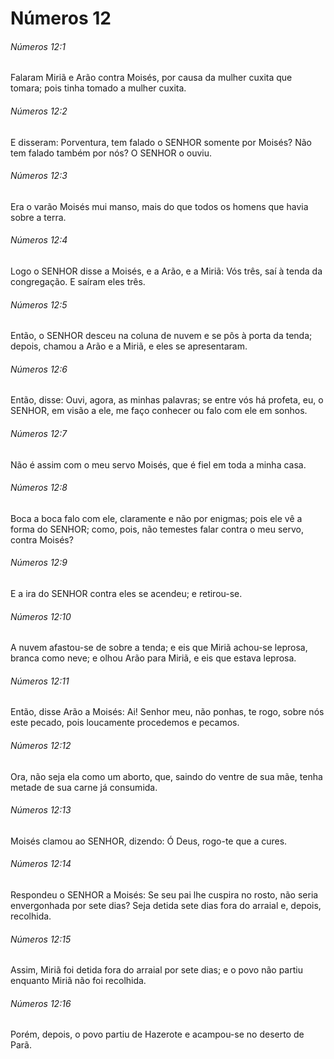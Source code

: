 # Números 12

###### Números 12:1

Falaram Miriã e Arão contra Moisés, por causa da mulher cuxita que tomara; pois tinha tomado a mulher cuxita.

###### Números 12:2

E disseram: Porventura, tem falado o SENHOR somente por Moisés? Não tem falado também por nós? O SENHOR o ouviu.

###### Números 12:3

Era o varão Moisés mui manso, mais do que todos os homens que havia sobre a terra.

###### Números 12:4

Logo o SENHOR disse a Moisés, e a Arão, e a Miriã: Vós três, saí à tenda da congregação. E saíram eles três.

###### Números 12:5

Então, o SENHOR desceu na coluna de nuvem e se pôs à porta da tenda; depois, chamou a Arão e a Miriã, e eles se apresentaram.

###### Números 12:6

Então, disse: Ouvi, agora, as minhas palavras; se entre vós há profeta, eu, o SENHOR, em visão a ele, me faço conhecer ou falo com ele em sonhos.

###### Números 12:7

Não é assim com o meu servo Moisés, que é fiel em toda a minha casa.

###### Números 12:8

Boca a boca falo com ele, claramente e não por enigmas; pois ele vê a forma do SENHOR; como, pois, não temestes falar contra o meu servo, contra Moisés?

###### Números 12:9

E a ira do SENHOR contra eles se acendeu; e retirou-se.

###### Números 12:10

A nuvem afastou-se de sobre a tenda; e eis que Miriã achou-se leprosa, branca como neve; e olhou Arão para Miriã, e eis que estava leprosa.

###### Números 12:11

Então, disse Arão a Moisés: Ai! Senhor meu, não ponhas, te rogo, sobre nós este pecado, pois loucamente procedemos e pecamos.

###### Números 12:12

Ora, não seja ela como um aborto, que, saindo do ventre de sua mãe, tenha metade de sua carne já consumida.

###### Números 12:13

Moisés clamou ao SENHOR, dizendo: Ó Deus, rogo-te que a cures.

###### Números 12:14

Respondeu o SENHOR a Moisés: Se seu pai lhe cuspira no rosto, não seria envergonhada por sete dias? Seja detida sete dias fora do arraial e, depois, recolhida.

###### Números 12:15

Assim, Miriã foi detida fora do arraial por sete dias; e o povo não partiu enquanto Miriã não foi recolhida.

###### Números 12:16

Porém, depois, o povo partiu de Hazerote e acampou-se no deserto de Parã.

